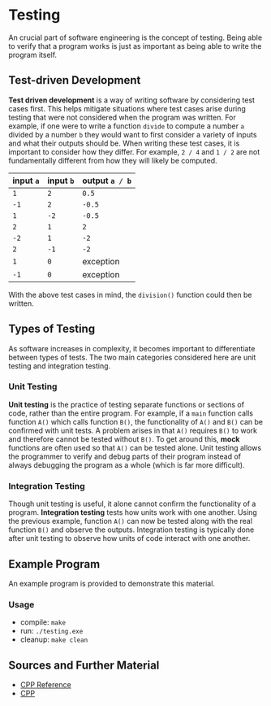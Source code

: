 # Testing

An crucial part of software engineering is the concept of testing. Being able to verify that a program works is just as important as being able to write the program itself.

## Test-driven Development

**Test driven development** is a way of writing software by considering test cases first. This helps mitigate situations where test cases arise during testing that were not considered when the program was written. For example, if one were to write a function `divide` to compute a number `a` divided by a number `b` they would want to first consider a variety of inputs and what their outputs should be. When writing these test cases, it is important to consider how they differ. For example, `2 / 4` and `1 / 2` are not fundamentally different from how they will likely be computed.

| input `a`  | input `b`  | output `a / b` |
| ---------- | ---------- | -------------- |
| `1`        | `2`        | `0.5`          |
| `-1`       | `2`        | `-0.5`         |
| `1`        | `-2`       | `-0.5`         |
| `2`        | `1`        | `2`            |
| `-2`       | `1`        | `-2`           |
| `2`        | `-1`       | `-2`           |
| `1`        | `0`        | exception      |
| `-1`       | `0`        | exception      |

With the above test cases in mind, the `division()` function could then be written.

## Types of Testing

As software increases in complexity, it becomes important to differentiate between types of tests. The two main categories considered here are unit testing and integration testing.

### Unit Testing

**Unit testing** is the practice of testing separate functions or sections of code, rather than the entire program. For example, if a `main` function calls function `A()` which calls function `B()`, the functionality of `A()` and `B()` can be confirmed with unit tests. A problem arises in that `A()` requires `B()` to work and therefore cannot be tested without `B()`. To get around this, **mock** functions are often used so that `A()` can be tested alone. Unit testing allows the programmer to verify and debug parts of their program instead of always debugging the program as a whole (which is far more difficult).

### Integration Testing

Though unit testing is useful, it alone cannot confirm the functionality of a program. **Integration testing** tests how units work with one another. Using the previous example, function `A()` can now be tested along with the real function `B()` and observe the outputs. Integration testing is typically done after unit testing to observe how units of code interact with one another.

## Example Program

An example program is provided to demonstrate this material.

### Usage
- compile: `make`
- run: `./testing.exe`
- cleanup: `make clean`

## Sources and Further Material

- [CPP Reference](https://en.cppreference.com/)
- [CPP](https://www.cplusplus.com/doc/)
